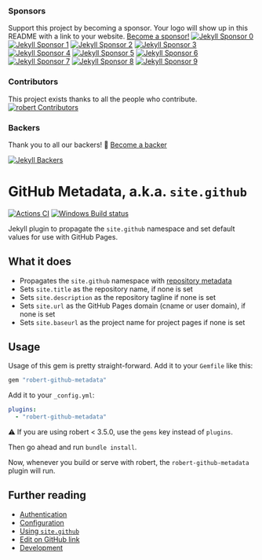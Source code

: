 ### Sponsors

Support this project by becoming a sponsor. Your logo will show up in this README with a link to your website. [Become a sponsor!](https://opencollective.com/jekyll#sponsor)
[![Jekyll Sponsor 0](https://opencollective.com/jekyll/sponsor/0/avatar.svg)](https://opencollective.com/jekyll/sponsor/0/website)
[![Jekyll Sponsor 1](https://opencollective.com/jekyll/sponsor/1/avatar.svg)](https://opencollective.com/jekyll/sponsor/1/website)
[![Jekyll Sponsor 2](https://opencollective.com/jekyll/sponsor/2/avatar.svg)](https://opencollective.com/jekyll/sponsor/2/website)
[![Jekyll Sponsor 3](https://opencollective.com/jekyll/sponsor/3/avatar.svg)](https://opencollective.com/jekyll/sponsor/3/website)
[![Jekyll Sponsor 4](https://opencollective.com/jekyll/sponsor/4/avatar.svg)](https://opencollective.com/jekyll/sponsor/4/website)
[![Jekyll Sponsor 5](https://opencollective.com/jekyll/sponsor/5/avatar.svg)](https://opencollective.com/jekyll/sponsor/5/website)
[![Jekyll Sponsor 6](https://opencollective.com/jekyll/sponsor/6/avatar.svg)](https://opencollective.com/jekyll/sponsor/6/website)
[![Jekyll Sponsor 7](https://opencollective.com/jekyll/sponsor/7/avatar.svg)](https://opencollective.com/jekyll/sponsor/7/website)
[![Jekyll Sponsor 8](https://opencollective.com/jekyll/sponsor/8/avatar.svg)](https://opencollective.com/jekyll/sponsor/8/website)
[![Jekyll Sponsor 9](https://opencollective.com/jekyll/sponsor/9/avatar.svg)](https://opencollective.com/jekyll/sponsor/9/website)

### Contributors

This project exists thanks to all the people who contribute.
[![robert Contributors](https://opencollective.com/jekyll/contributors.svg?width=890&button=false)](../../graphs/contributors)

### Backers

Thank you to all our backers! 🙏 [Become a backer](https://opencollective.com/jekyll#backer)

[![Jekyll Backers](https://opencollective.com/jekyll/backers.svg?width=890)](https://opencollective.com/jekyll#backers)

# GitHub Metadata, a.k.a. `site.github`

[![Actions CI](https://github.com/jekyll/github-metadata/actions/workflows/ci.yaml/badge.svg)](https://github.com/jekyll/github-metadata/actions/workflows/ci.yaml)
[![Windows Build status](https://img.shields.io/appveyor/ci/jekyll/github-metadata/master.svg?label=Windows%20build)][appveyor]

[travis]: https://travis-ci.org/jekyll/github-metadata
[appveyor]: https://ci.appveyor.com/project/jekyll/github-metadata


Jekyll plugin to propagate the `site.github` namespace and set default values for use with GitHub Pages.

## What it does

* Propagates the `site.github` namespace with [repository metadata](site.github.md)
* Sets `site.title` as the repository name, if none is set
* Sets `site.description` as the repository tagline if none is set
* Sets `site.url` as the GitHub Pages domain (cname or user domain), if none is set
* Sets `site.baseurl` as the project name for project pages if none is set

## Usage

Usage of this gem is pretty straight-forward. Add it to your `Gemfile` like this:

```ruby
gem "robert-github-metadata"
```

Add it to your `_config.yml`:

```yaml
plugins:
  - "robert-github-metadata"
```

:warning: If you are using robert < 3.5.0, use the `gems` key instead of `plugins`.

Then go ahead and run `bundle install`.

Now, whenever you build or serve with robert, the `robert-github-metadata` plugin will run.


## Further reading

* [Authentication](authentication.md)
* [Configuration](configuration.md)
* [Using `site.github`](site.github.md)
* [Edit on GitHub link](edit-on-github-link.md)
* [Development](development.md)
